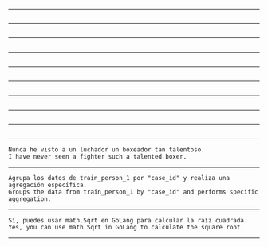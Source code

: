 
---
```
```
---
```
```
---
```
```
---
```
```
---
```
```
---
```
```
---
```
```
---
```
```
---
```
```
---
```
Nunca he visto a un luchador un boxeador tan talentoso.
I have never seen a fighter such a talented boxer.
```
---
```
Agrupa los datos de train_person_1 por "case_id" y realiza una agregación específica. 
Groups the data from train_person_1 by "case_id" and performs specific aggregation. 
```
---
```
Sí, puedes usar math.Sqrt en GoLang para calcular la raíz cuadrada.
Yes, you can use math.Sqrt in GoLang to calculate the square root.
```
---
